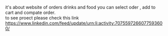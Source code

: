 it's about website of orders drinks and food you can select oder , add to cart and compate order. </br>
to see proect please check this link https://www.linkedin.com/feed/update/urn:li:activity:7075597266077593600/
